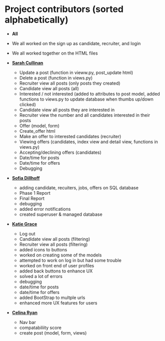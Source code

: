 Project contributors (sorted alphabetically)
============================================
* **All**
* We all worked on the sign up as candidate, recruiter, and login
* We all worked together on the HTML files 

* **[Sarah Cullinan](https://github.com/sarahcullinan)**

  * Update a post (function in vieww.py, post_update html)
  * Delete a post (function in views.py)
  * Recruiter view all posts (only posts they created)
  * Candidate view all posts (all)
  * Interested / not interested (added to attributes to post model, added functions to views.py to update database when thumbs up/down clicked)
  * Candidate view all posts they are interested in
  * Recruiter view the number and all candidates interested in their posts 
  * Offer (model, form)
  * Create_offer html
  * Make an offer to interested candidates (recruiter)
  * Viewing offers (candidates, index view and detail view, functions in views.py)
  * Accepting/declining offers (candidates)
  * Date/time for posts
  * Date/time for offers 
  * Debugging 

* **[Sofia Dillhoff](https://github.com/sdillho2)**

  * adding candidate, recuiters, jobs, offers on SQL database
  * Phase 1 Report
  * Final Report
  * debugging
  * added error notifications
  * created superuser & managed database 

* **[Katie Grace](https://github.com/katiegrace)**

  * Log out
  * Candidate view all posts (filtering)
  * Recruiter view all posts (filtering)
  * added icons to buttons 
  * worked on creating some of the models
  * attempted to work on log in but had some trouble
  * worked on front end of user profiles
  * added back buttons to enhance UX 
  * solved a lot of errors
  * debugging
  * date/time for posts
  * date/time for offers
  * added BootStrap to multple urls
  * enhanced more UX features for users


* **[Celina Ryan](https://github.com/celinaryan)**

  * Nav bar
  * compatabiliity score 
  * create post (model, form, views)
